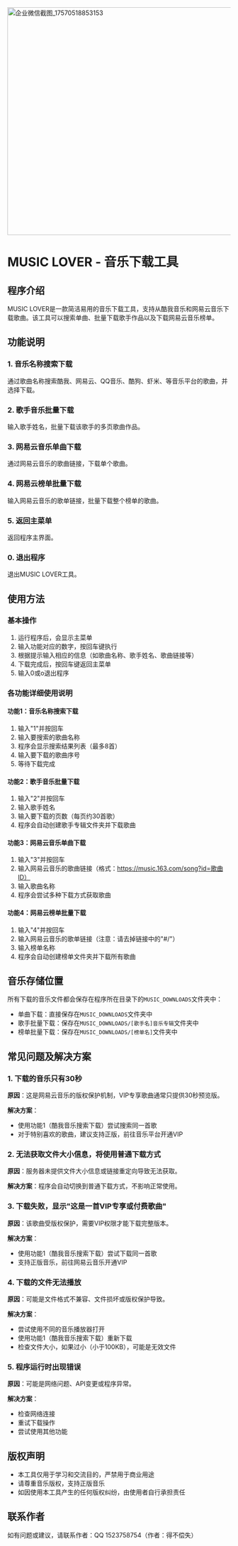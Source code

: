 <img width="978" height="514" alt="企业微信截图_17570518853153" src="https://github.com/user-attachments/assets/4867b3fa-e35a-4dcf-a022-0df2c6adcf8b" />

# MUSIC LOVER - 音乐下载工具

## 程序介绍
MUSIC LOVER是一款简洁易用的音乐下载工具，支持从酷我音乐和网易云音乐下载歌曲。该工具可以搜索单曲、批量下载歌手作品以及下载网易云音乐榜单。

## 功能说明

### 1. 音乐名称搜索下载
通过歌曲名称搜索酷我、网易云、QQ音乐、酷狗、虾米、等音乐平台的歌曲，并选择下载。

### 2. 歌手音乐批量下载
输入歌手姓名，批量下载该歌手的多页歌曲作品。

### 3. 网易云音乐单曲下载
通过网易云音乐的歌曲链接，下载单个歌曲。

### 4. 网易云榜单批量下载
输入网易云音乐的歌单链接，批量下载整个榜单的歌曲。

### 5. 返回主菜单
返回程序主界面。

### 0. 退出程序
退出MUSIC LOVER工具。

## 使用方法

### 基本操作
1. 运行程序后，会显示主菜单
2. 输入功能对应的数字，按回车键执行
3. 根据提示输入相应的信息（如歌曲名称、歌手姓名、歌曲链接等）
4. 下载完成后，按回车键返回主菜单
5. 输入0或o退出程序

### 各功能详细使用说明

#### 功能1：音乐名称搜索下载
1. 输入"1"并按回车
2. 输入要搜索的歌曲名称
3. 程序会显示搜索结果列表（最多8首）
4. 输入要下载的歌曲序号
5. 等待下载完成

#### 功能2：歌手音乐批量下载
1. 输入"2"并按回车
2. 输入歌手姓名
3. 输入要下载的页数（每页约30首歌）
4. 程序会自动创建歌手专辑文件夹并下载歌曲

#### 功能3：网易云音乐单曲下载
1. 输入"3"并按回车
2. 输入网易云音乐的歌曲链接（格式：https://music.163.com/song?id=歌曲ID）
3. 输入歌曲名称
4. 程序会尝试多种下载方式获取歌曲

#### 功能4：网易云榜单批量下载
1. 输入"4"并按回车
2. 输入网易云音乐的歌单链接（注意：请去掉链接中的"#/"）
3. 输入榜单名称
4. 程序会自动创建榜单文件夹并下载所有歌曲

## 音乐存储位置
所有下载的音乐文件都会保存在程序所在目录下的`MUSIC_DOWNLOADS`文件夹中：
- 单曲下载：直接保存在`MUSIC_DOWNLOADS`文件夹中
- 歌手批量下载：保存在`MUSIC_DOWNLOADS/[歌手名]音乐专辑`文件夹中
- 榜单批量下载：保存在`MUSIC_DOWNLOADS/[榜单名]`文件夹中

## 常见问题及解决方案

### 1. 下载的音乐只有30秒
**原因**：这是网易云音乐的版权保护机制，VIP专享歌曲通常只提供30秒预览版。

**解决方案**：
- 使用功能1（酷我音乐搜索下载）尝试搜索同一首歌
- 对于特别喜欢的歌曲，建议支持正版，前往音乐平台开通VIP

### 2. 无法获取文件大小信息，将使用普通下载方式
**原因**：服务器未提供文件大小信息或链接重定向导致无法获取。

**解决方案**：程序会自动切换到普通下载方式，不影响正常使用。

### 3. 下载失败，显示"这是一首VIP专享或付费歌曲"
**原因**：该歌曲受版权保护，需要VIP权限才能下载完整版本。

**解决方案**：
- 使用功能1（酷我音乐搜索下载）尝试下载同一首歌
- 支持正版音乐，前往网易云音乐开通VIP

### 4. 下载的文件无法播放
**原因**：可能是文件格式不兼容、文件损坏或版权保护导致。

**解决方案**：
- 尝试使用不同的音乐播放器打开
- 使用功能1（酷我音乐搜索下载）重新下载
- 检查文件大小，如果过小（小于100KB），可能是无效文件

### 5. 程序运行时出现错误
**原因**：可能是网络问题、API变更或程序异常。

**解决方案**：
- 检查网络连接
- 重试下载操作
- 尝试使用其他功能

## 版权声明
- 本工具仅用于学习和交流目的，严禁用于商业用途
- 请尊重音乐版权，支持正版音乐
- 如因使用本工具产生的任何版权纠纷，由使用者自行承担责任

## 联系作者

如有问题或建议，请联系作者：QQ 1523758754（作者：得不偿失）
